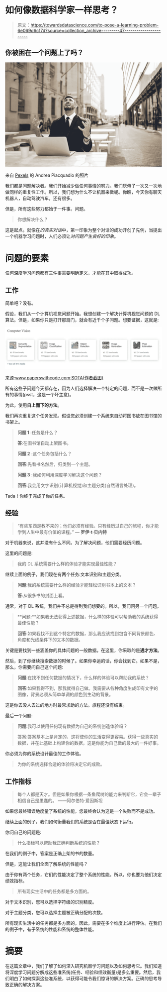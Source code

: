 # 如何像数据科学家一样思考？

> 原文：<https://towardsdatascience.com/to-pose-a-learning-problem-6e069d6c17d?source=collection_archive---------47----------------------->

## 你被困在一个问题上了吗？

![](img/2be63d63a7ffaed5ee035e88b986d8c8.png)

来自 [Pexels](https://www.pexels.com/photo/man-showing-distress-3777572/?utm_content=attributionCopyText&utm_medium=referral&utm_source=pexels) 的 Andrea Piacquadio 的照片

我们都是问题解决者。我们开始减少做任何事情的努力。我们厌倦了一次又一次地做同样的重复性工作。所以，我们想为什么不让机器来做呢。你瞧，今天你有聊天机器人，自动驾驶汽车，还有很多。

但是，所有这些努力都始于一件事。问题。

> 你想解决什么？

这是起点。就像在*的真实对话*中，第一印象为整个对话的成功开创了先例，当提出一个机器学习问题时，人们必须让*对问题产生良好的印象*。

# 问题的要素

任何深度学习问题都有三件事需要明确定义，才能在其中取得成功。

## 工作

简单吧？没有。

假设，我们从一个计算机视觉问题开始。我想创建一个解决计算机视觉问题的 DL 算法。但是，如果你只是打开那扇门，就会有近千个子问题。想要证据，这就是:

![](img/ee2621f58ef52c575794ca22fcda8531.png)

来源:www.paperswithcode.com·SOTA(作者截图)

所有这些子问题今天都存在，因为人们选择解决一个特定的问题，而不是一次做所有的事情(psst，这是一个坏主意)。

为此，使用**自上而下的方法**。

我们再次重复这个任务发现。假设您必须创建一个系统来自动将图书放在图书馆的书架上。

> **问题 1** :任务是什么？
> 
> **答**:在图书馆自动上架图书。
> 
> **问题 2** :这个任务包括什么？
> 
> **回答**:先看书名然后，归类到一个主题。
> 
> **问题 3** :我如何利用深度学习解决这个问题？
> 
> **回答**:我会用文字识别(计算机视觉)和主题分类(自然语言处理)。

Tada！你终于完成了你的任务。

## 经验

> “有些东西是教不来的；他们必须有经验。只有经历过自己的旅程，你才能学到人生中最有价值的课程。”
> ― **罗伊·t·贝内特**

对于机器来说，这并没有什么不同。为了解决问题，他们需要经历问题。

这里的问题是:

> 我的 DL 系统需要什么样的体验才能实现最佳性能？

继续上面的例子，我们现在有两个任务:文本识别和主题分类。

> **问题**:我的系统需要什么样的经验才能轻松识别书本上的文本？
> 
> **答**:从很多书的封面上看。

通常，对于 DL 系统，我们并不总是得到我们想要的。所以，我们问另一个问题。

> **问题:**如果我无法获得上述数据，什么样的体验可以帮助我的系统获得最佳性能？
> 
> **回答**:如果我找不到这个特定的数据，那么我应该找到包含不同背景颜色、角度和光线条件下的文本的数据。

关键是要找到一些涵盖你的具体问题的一般数据。在这里，你采取的是**通才方法**。

然后，到了你继续搜索数据的时候了。如果你幸运的话，你会找到它。如果不是，那么，你需要问自己这个问题:

> **问题**:在找不到任何数据的情况下，什么样的体验可以帮助我的系统？
> 
> **回答**:如果我得不到，那我就得自己做。我需要从各种角度生成印有文字的图像，背景必须从简单单调的颜色到生动的背景。

这是你去没人去过的地方时最常求助的方法。旅程还没有结束。

最后一个问题:

> **问题**:我可以使用任何现有数据为自己的系统创造体验吗？
> 
> 答案:答案基本上是肯定的，这将使你的生活变得更容易。获得一些真实的数据，并在此基础上构建你的数据，这是你能为自己做的最大的一件好事。

你必须为你的系统设计最佳的工作体验。

> 为你的系统选择合适的体验将决定它的成败。

## 工作指标

> 每个人都是天才。但是如果你根据一条鱼爬树的能力来判断它，它会一辈子相信自己是愚蠢的。
> ——阿尔伯特·爱因斯坦

如果您最终错误地度量了系统的性能，您最终会认为这是一个失败而不是成功。

继续上面的例子，我们如何衡量我们的系统是否在最佳状态下运行。

你问自己的问题是:

> 什么指标可以帮助我正确判断系统的性能？

在我们的例子中，答案是正确上架的书的数量。

但是，这能让我们全面了解系统的性能吗？

由于你有两个任务，它们的性能决定了整个系统的性能。所以，你也要为他们决定绩效指标。

> 所有现实生活中的任务都是多方面的。

对于文本识别，您可以选择字符级的识别精度。

对于主题分类，您可以选择主题被正确分配的次数。

所有现实生活中的任务都是多方面的，因此，需要在多个维度上进行评估。在我们的例子中，有子系统的性能和系统的整体性能。

# 摘要

在这篇文章中，我们了解了如何深入研究机器学习问题以及如何思考它。我们知道将深度学习问题分解成这些准系统(任务、经验和绩效衡量)是多么重要。然后，我们明白了如何探索这些准系统，以获得可能令我们惊讶的解决方案。正确的思考导致正确的解决方案。